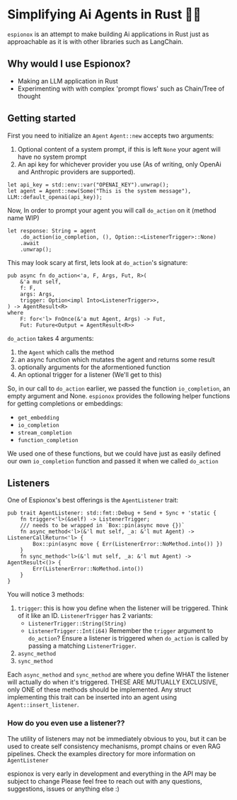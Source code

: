 # Simplifying Ai Agents in Rust 🕵🏼

`espionox` is an attempt to make building Ai applications in Rust just as approachable as it is with other libraries such as LangChain.

## Why would I use Espionox?

- Making an LLM application in Rust
- Experimenting with with complex 'prompt flows' such as Chain/Tree of thought

## Getting started

First you need to initialize an `Agent`
`Agent::new` accepts two arguments: 
1. Optional content of a system prompt, if this is left `None` your agent will have no system prompt
2. An api key for whichever provider you use (As of writing, only OpenAi and Anthropic providers are supported).

```
let api_key = std::env::var("OPENAI_KEY").unwrap();
let agent = Agent::new(Some("This is the system message"), LLM::default_openai(api_key));
```

Now, In order to prompt your agent you will call `do_action` on it (method name WIP)

```
let response: String = agent
    .do_action(io_completion, (), Option::<ListenerTrigger>::None)
    .await
    .unwrap();
```
This may look scary at first, lets look at `do_action`'s signature: 
```
pub async fn do_action<'a, F, Args, Fut, R>(
    &'a mut self,
    f: F,
    args: Args,
    trigger: Option<impl Into<ListenerTrigger>>,
) -> AgentResult<R>
where
    F: for<'l> FnOnce(&'a mut Agent, Args) -> Fut,
    Fut: Future<Output = AgentResult<R>>
```
`do_action` takes 4 arguments:
1. the `Agent` which calls the method
2. an async function which mutates the agent and returns some result
3. optionally arguments for the aformentioned function 
4. An optional trigger for a listener (We'll get to this)


So, in our call to `do_action` earlier, we passed the function `io_completion`, an empty argument and None.
`espionox` provides the following helper functions for getting completions or embeddings:

* `get_embedding`
* `io_completion`
* `stream_completion`
* `function_completion`


We used one of these functions, but we could have just as easily defined our own `io_completion` function and passed it when we called `do_action`

## Listeners

One of Espionox's best offerings is the `AgentListener` trait:

```
pub trait AgentListener: std::fmt::Debug + Send + Sync + 'static {
    fn trigger<'l>(&self) -> ListenerTrigger;
    /// needs to be wrapped in `Box::pin(async move {})`
    fn async_method<'l>(&'l mut self, _a: &'l mut Agent) -> ListenerCallReturn<'l> {
        Box::pin(async move { Err(ListenerError::NoMethod.into()) })
    }
    fn sync_method<'l>(&'l mut self, _a: &'l mut Agent) -> AgentResult<()> {
        Err(ListenerError::NoMethod.into())
    }
}
```
You will notice 3 methods:
1. `trigger`: this is how you define when the listener will be triggered. Think of it like an ID. `ListenerTrigger` has 2 variants: 
    * `ListenerTrigger::String(String)`
    * `ListenerTrigger::Int(i64)`
    Remember the `trigger` argument to `do_action`? Ensure a listener is triggered when `do_action` is called by passing a matching `ListenerTrigger`.
2. `async_method`
3. `sync_method`


Each `async_method` and `sync_method` are where you define WHAT the listener will actually do when it's triggered. THESE ARE MUTUALLY EXCLUSIVE, only ONE of these methods should be implemented. 
Any struct implementing this trait can be inserted into an agent using `Agent::insert_listener`. 

### How do you even use a listener??

The utility of listeners may not be immediately obvious to you, but it can be used to create self consistency mechanisms, prompt chains or even RAG pipelines.
Check the examples directory for more information on `AgentListener`

espionox is very early in development and everything in the API may be subject to change Please feel free to reach out with any questions, suggestions, issues or anything else :)
